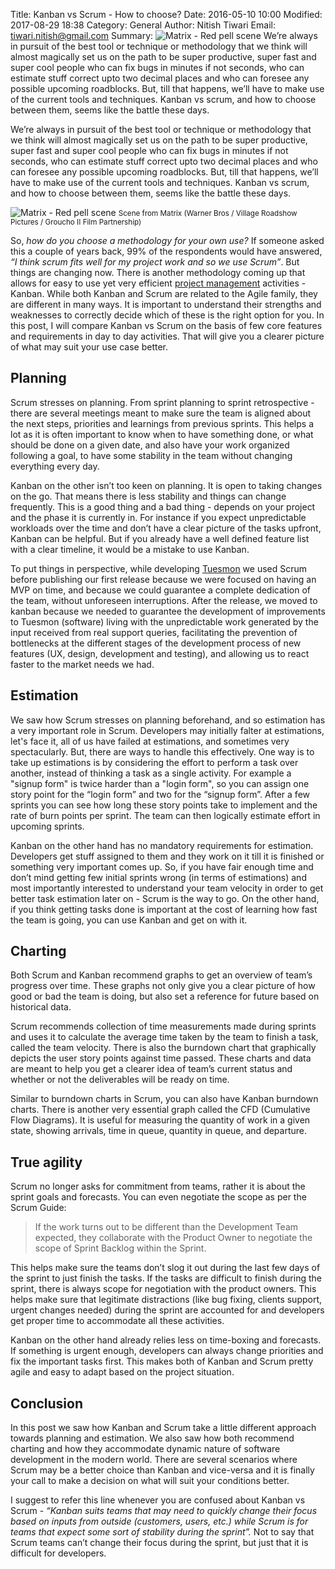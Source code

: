 Title: Kanban vs Scrum - How to choose?
Date: 2016-05-10 10:00
Modified: 2017-08-29 18:38
Category: General
Author: Nitish Tiwari
Email: tiwari.nitish@gmail.com
Summary: ![Matrix - Red pell scene ]({filename}/images/2016-05-10_kanban_and_scrum_when_to_use_what/matrix-red-pill.jpg) We’re always in pursuit of the best tool or technique or methodology that we think will almost magically set us on the path to be super productive, super fast and super cool people who can fix bugs in minutes if not seconds, who can estimate stuff correct upto two decimal places and who can foresee any possible upcoming roadblocks. But, till that happens, we’ll have to make use of the current tools and techniques. Kanban vs scrum, and how to choose between them, seems like the battle these days.


We’re always in pursuit of the best tool or technique or methodology that we think will almost magically set us on the path to be super productive, super fast and super cool people who can fix bugs in minutes if not seconds, who can estimate stuff correct upto two decimal places and who can foresee any possible upcoming roadblocks. But, till that happens, we’ll have to make use of the current tools and techniques. Kanban vs scrum, and how to choose between them, seems like the battle these days.


![Matrix - Red pell scene ]({filename}/images/2016-05-10_kanban_and_scrum_when_to_use_what/matrix-red-pill.jpg)
<small>Scene from Matrix (Warner Bros / Village Roadshow Pictures / Groucho II Film Partnership)</small>

So, *how do you choose a methodology for your own use?* If someone asked this a couple of years back, 99% of the respondents would have answered, *“I think scrum fits well for my project work and so we use Scrum”*. But things are changing now. There is another methodology coming up that allows for easy to use yet very efficient [project management](https://tuesmon.com/?utm_source=tuesmon-blog) activities - Kanban. While both Kanban and Scrum are related to the Agile family, they are different in many ways. It is important to understand their strengths and weaknesses to correctly decide which of these is the right option for you. In this post, I will compare Kanban vs Scrum on the basis of few core features and requirements in day to day activities. That will give you a clearer picture of what may suit your use case better.


## Planning

Scrum stresses on planning. From sprint planning to sprint retrospective - there are several meetings meant to make sure the team is aligned about the next steps, priorities and learnings from previous sprints. This helps a lot as it is often important to know when to have something done, or what should be done on a given date, and also have your work organized following a goal, to have some stability in the team without changing everything every day.

Kanban on the other isn’t too keen on planning. It is open to taking changes on the go. That means there is less stability and things can change frequently. This is a good thing and a bad thing - depends on your project and the phase it is currently in. For instance if you expect unpredictable workloads over the time and don’t have a clear picture of the tasks upfront, Kanban can be helpful. But if you already have a well defined feature list with a clear timeline, it would be a mistake to use Kanban.

To put things in perspective, while developing [Tuesmon](https://tuesmon.com/?utm_source=tuesmon-blog) we used Scrum before publishing our first release because we were focused on having an MVP on time, and because we could guarantee a complete dedication of the team, without unforeseen interruptions. After the release, we moved to kanban because we needed to guarantee the development of improvements to Tuesmon (software) living with the unpredictable work generated by the input received from real support queries, facilitating the prevention of bottlenecks at the different stages of the development process of new features (UX, design, development and testing), and allowing us to react faster to the market needs we had.


## Estimation

We saw how Scrum stresses on planning beforehand, and so estimation has a very important role in Scrum. Developers may initially falter at estimations, let's face it, all of us have failed at estimations, and sometimes very spectacularly. But, there are ways to handle this effectively. One way is to take up estimations is by considering the effort to perform a task over another, instead of thinking a task as a single activity. For example a "signup form" is twice harder than a "login form", so you can assign one story point for the “login form” and two for the “signup form”. After a few sprints you can see how long these story points take to implement and the rate of burn points per sprint. The team can then logically estimate effort in upcoming sprints.

Kanban on the other hand has no mandatory requirements for estimation. Developers get stuff assigned to them and they work on it till it is finished or something very important comes up. So, if you have fair enough time and don’t mind getting few initial sprints wrong (in terms of estimations) and most importantly interested to understand your team velocity in order to get better task estimation later on - Scrum is the way to go. On the other hand, if you think getting tasks done is important at the cost of learning how fast the team is going, you can use Kanban and get on with it.


## Charting

Both Scrum and Kanban recommend graphs to get an overview of team’s progress over time. These graphs not only give you a clear picture of how good or bad the team is doing, but also set a reference for future based on historical data.

Scrum recommends collection of time measurements made during sprints and uses it to calculate the average time taken by the team to finish a task, called the team velocity. There is also the burndown chart that graphically depicts the user story points against time passed. These charts and data are meant to help you get a clearer idea of team’s current status and whether or not the deliverables will be ready on time.

Similar to burndown charts in Scrum, you can also have Kanban burndown charts. There is another very essential graph called the CFD (Cumulative Flow Diagrams). It is useful for measuring  the quantity of work in a given state, showing arrivals, time in queue, quantity in queue, and departure.


## True agility

Scrum no longer asks for commitment from teams, rather it is about the sprint goals and forecasts. You can even negotiate the scope as per the Scrum Guide:

> If the work turns out to be different than the Development Team expected, they collaborate with the Product Owner to negotiate the scope of Sprint Backlog within the Sprint.

This helps make sure the teams don’t slog it out during the last few days of the sprint to just finish the tasks. If the tasks are difficult to finish during the sprint, there is always scope for negotiation with the product owners. This helps make sure that legitimate distractions (like bug fixing, clients support, urgent changes needed) during the sprint are accounted for and developers get proper time to accommodate all these activities.

Kanban on the other hand already relies less on time-boxing and forecasts. If something is urgent enough, developers can always change priorities and fix the important tasks first. This makes both of Kanban and Scrum pretty agile and easy to adapt based on the project situation.


## Conclusion

In this post we saw how Kanban and Scrum take a little different approach towards planning and estimation. We also saw how both recommend charting and how they accommodate dynamic nature of software development in the modern world. There are several scenarios where Scrum may be a better choice than Kanban and vice-versa and it is finally your call to make a decision on what will suit your conditions better.

I suggest to refer this line whenever you are confused about Kanban vs Scrum - *“Kanban suits teams that may need to quickly change their focus based on inputs from outside (customers, users, etc.) while Scrum is for teams that expect some sort of stability during the sprint”.* Not to say that Scrum teams can’t change their focus during the sprint, but just that it is difficult for developers.
